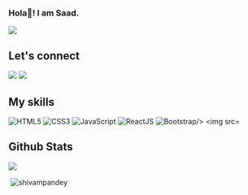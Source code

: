 ### Hola👋! I am Saad.
![](https://komarev.com/ghpvc/?username=saadahmadhere&label=Profile%20views&color=0e75b6&style=flat)
## Let's connect
[![](https://img.shields.io/twitter/follow/imsaadahmad?label=Twitter&logo=twitter&style=for-the-badge)](https://twitter.com/imsaadahmad)
[![](https://img.shields.io/badge/LinkedIn-0077B5?style=for-the-badge&logo=linkedin&logoColor=white)](https://www.linkedin.com/in/saadahmadhere/)


## My skills
<p>
<img src="https://img.shields.io/badge/HTML5-E34F26?style=for-the-badge&logo=html5&logoColor=white" alt="HTML5" />
<img src="https://img.shields.io/badge/CSS3-1572B6?style=for-the-badge&logo=css3&logoColor=white" alt="CSS3" />
<img src="https://img.shields.io/badge/JavaScript-F7DF1E?style=for-the-badge&logo=javascript&logoColor=black" alt="JavaScript" />
<img src="https://img.shields.io/badge/React-bc3592?style=for-the-badge&logo=react&logoColor=white" alt="ReactJS" />
<img src="https://img.shields.io/badge/Bootstrap-9ecdab?style=for-the-badge&logo=bootstrap&logoColor=white" alt="Bootstrap/> 
<img src="https://img.shields.io/badge/Visual_Studio_Code-0078D4?style=for-the-badge&logo=visual%20studio%20code&logoColor=white" alt="VSCode" />
</p>

## Github Stats
<img src = "https://github-readme-stats.vercel.app/api?username=saadahmadhere&&show_icons=true&title_color=ffffff&icon_color=bb2acf&text_color=daf7dc&bg_color=151515" />
<p>&nbsp;<img align="center" src="https://github-readme-streak-stats.herokuapp.com/?user=saadahmadhere" alt="shivampandey" /></p>
